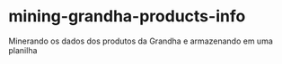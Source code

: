 # mining-grandha-products-info
Minerando os dados dos produtos da Grandha e armazenando em uma planilha
